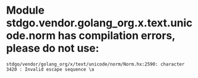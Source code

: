 # Module stdgo.vendor.golang_org.x.text.unicode.norm has compilation errors, please do not use:
```
stdgo/vendor/golang_org/x/text/unicode/norm/Norm.hx:2590: character 3420 : Invalid escape sequence \a

```

